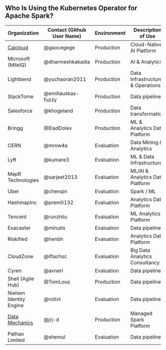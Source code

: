 ## Who Is Using the Kubernetes Operator for Apache Spark?

| Organization | Contact (Github User Name) | Environment | Description of Use |
| ------------- | ------------- | ------------- | ------------- |
| [Caicloud](https://intl.caicloud.io/) | @gaocegege | Production | Cloud-Native AI Platform |
| Microsoft (MileIQ) |@dharmeshkakadia| Production | AI & Analytics |
| Lightbend |@yuchaoran2011| Production | Data Infrastructure & Operations |
| StackTome | @emiliauskas-fuzzy | Production | Data pipelines |
| Salesforce | @khogeland | Production | Data transformation |
| Bringg | @EladDolev | Production | ML & Analytics Data Platform |
| CERN|@mrow4a| Evaluation | Data Mining & Analytics |
| Lyft |@kumare3| Evaluation | ML & Data Infrastructure |
| MapR Technologies |@sarjeet2013| Evaluation | ML/AI & Analytics Data Platform |
| Uber| @chenqin| Evaluation| Spark / ML|
| HashmapInc| @prem0132 | Evaluation | Analytics Data Platform |
| Tencent | @runzhliu | Evaluation | ML Analytics Platform |
| Exacaster | @minutis | Evaluation | Data pipelines
| Riskified | @henbh | Evaluation | Analytics Data Platform
| CloudZone | @iftachsc | Evaluation | Big Data Analytics Consultancy
| Cyren | @avnerl | Evaluation | Data pipelines
| Shell (Agile Hub) | @TomLous | Production | Data pipelines
| Nielsen Identity Engine | @roitvt | Evaluation | Data pipelines
| [Data Mechanics](https://www.datamechanics.co)  | @jrj-d | Production | Managed Spark Platform |
| Pathao Limited | @shemul | Evaluation | Data pipelines
